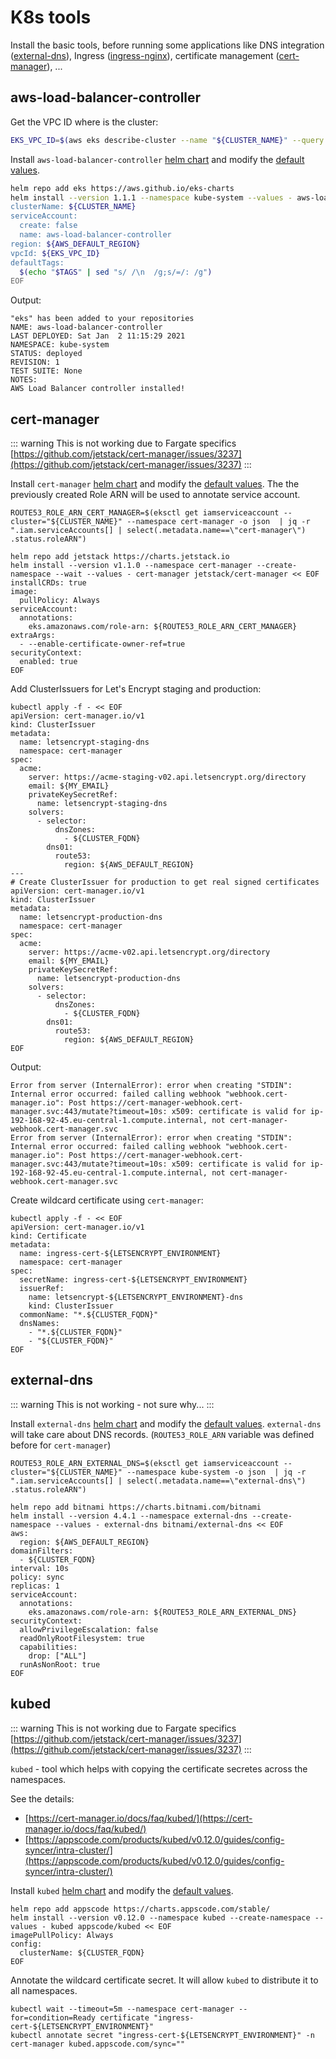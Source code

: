 # K8s tools

Install the basic tools, before running some applications like DNS integration
([external-dns](https://github.com/kubernetes-sigs/external-dns)), Ingress ([ingress-nginx](https://kubernetes.github.io/ingress-nginx/)),
certificate management ([cert-manager](https://cert-manager.io/)), ...

## aws-load-balancer-controller

Get the VPC ID where is the cluster:

```bash
EKS_VPC_ID=$(aws eks describe-cluster --name "${CLUSTER_NAME}" --query "cluster.resourcesVpcConfig.vpcId" --output text)
```

Install `aws-load-balancer-controller`
[helm chart](https://artifacthub.io/packages/helm/aws/aws-load-balancer-controller)
and modify the
[default values](https://github.com/aws/eks-charts/blob/master/stable/aws-load-balancer-controller/values.yaml).

```bash
helm repo add eks https://aws.github.io/eks-charts
helm install --version 1.1.1 --namespace kube-system --values - aws-load-balancer-controller eks/aws-load-balancer-controller << EOF
clusterName: ${CLUSTER_NAME}
serviceAccount:
  create: false
  name: aws-load-balancer-controller
region: ${AWS_DEFAULT_REGION}
vpcId: ${EKS_VPC_ID}
defaultTags:
  $(echo "$TAGS" | sed "s/ /\n  /g;s/=/: /g")
EOF
```

Output:

```text
"eks" has been added to your repositories
NAME: aws-load-balancer-controller
LAST DEPLOYED: Sat Jan  2 11:15:29 2021
NAMESPACE: kube-system
STATUS: deployed
REVISION: 1
TEST SUITE: None
NOTES:
AWS Load Balancer controller installed!
```

## cert-manager

::: warning
This is not working due to Fargate specifics [https://github.com/jetstack/cert-manager/issues/3237](https://github.com/jetstack/cert-manager/issues/3237)
:::

Install `cert-manager`
[helm chart](https://artifacthub.io/packages/helm/jetstack/cert-manager)
and modify the
[default values](https://github.com/jetstack/cert-manager/blob/master/deploy/charts/cert-manager/values.yaml).
The the previously created Role ARN will be used to annotate service account.

```shell
ROUTE53_ROLE_ARN_CERT_MANAGER=$(eksctl get iamserviceaccount --cluster="${CLUSTER_NAME}" --namespace cert-manager -o json  | jq -r ".iam.serviceAccounts[] | select(.metadata.name==\"cert-manager\") .status.roleARN")

helm repo add jetstack https://charts.jetstack.io
helm install --version v1.1.0 --namespace cert-manager --create-namespace --wait --values - cert-manager jetstack/cert-manager << EOF
installCRDs: true
image:
  pullPolicy: Always
serviceAccount:
  annotations:
    eks.amazonaws.com/role-arn: ${ROUTE53_ROLE_ARN_CERT_MANAGER}
extraArgs:
  - --enable-certificate-owner-ref=true
securityContext:
  enabled: true
EOF
```

Add ClusterIssuers for Let's Encrypt staging and production:

```shell
kubectl apply -f - << EOF
apiVersion: cert-manager.io/v1
kind: ClusterIssuer
metadata:
  name: letsencrypt-staging-dns
  namespace: cert-manager
spec:
  acme:
    server: https://acme-staging-v02.api.letsencrypt.org/directory
    email: ${MY_EMAIL}
    privateKeySecretRef:
      name: letsencrypt-staging-dns
    solvers:
      - selector:
          dnsZones:
            - ${CLUSTER_FQDN}
        dns01:
          route53:
            region: ${AWS_DEFAULT_REGION}
---
# Create ClusterIssuer for production to get real signed certificates
apiVersion: cert-manager.io/v1
kind: ClusterIssuer
metadata:
  name: letsencrypt-production-dns
  namespace: cert-manager
spec:
  acme:
    server: https://acme-v02.api.letsencrypt.org/directory
    email: ${MY_EMAIL}
    privateKeySecretRef:
      name: letsencrypt-production-dns
    solvers:
      - selector:
          dnsZones:
            - ${CLUSTER_FQDN}
        dns01:
          route53:
            region: ${AWS_DEFAULT_REGION}
EOF
```

Output:

```text
Error from server (InternalError): error when creating "STDIN": Internal error occurred: failed calling webhook "webhook.cert-manager.io": Post https://cert-manager-webhook.cert-manager.svc:443/mutate?timeout=10s: x509: certificate is valid for ip-192-168-92-45.eu-central-1.compute.internal, not cert-manager-webhook.cert-manager.svc
Error from server (InternalError): error when creating "STDIN": Internal error occurred: failed calling webhook "webhook.cert-manager.io": Post https://cert-manager-webhook.cert-manager.svc:443/mutate?timeout=10s: x509: certificate is valid for ip-192-168-92-45.eu-central-1.compute.internal, not cert-manager-webhook.cert-manager.svc
```

Create wildcard certificate using `cert-manager`:

```shell
kubectl apply -f - << EOF
apiVersion: cert-manager.io/v1
kind: Certificate
metadata:
  name: ingress-cert-${LETSENCRYPT_ENVIRONMENT}
  namespace: cert-manager
spec:
  secretName: ingress-cert-${LETSENCRYPT_ENVIRONMENT}
  issuerRef:
    name: letsencrypt-${LETSENCRYPT_ENVIRONMENT}-dns
    kind: ClusterIssuer
  commonName: "*.${CLUSTER_FQDN}"
  dnsNames:
    - "*.${CLUSTER_FQDN}"
    - "${CLUSTER_FQDN}"
EOF
```

## external-dns

::: warning
This is not working - not sure why...
:::

Install `external-dns`
[helm chart](https://artifacthub.io/packages/helm/bitnami/external-dns)
and modify the
[default values](https://github.com/bitnami/charts/blob/master/bitnami/external-dns/values.yaml).
`external-dns` will take care about DNS records.
(`ROUTE53_ROLE_ARN` variable was defined before for `cert-manager`)

```shell
ROUTE53_ROLE_ARN_EXTERNAL_DNS=$(eksctl get iamserviceaccount --cluster="${CLUSTER_NAME}" --namespace kube-system -o json  | jq -r ".iam.serviceAccounts[] | select(.metadata.name==\"external-dns\") .status.roleARN")
```

```shell
helm repo add bitnami https://charts.bitnami.com/bitnami
helm install --version 4.4.1 --namespace external-dns --create-namespace --values - external-dns bitnami/external-dns << EOF
aws:
  region: ${AWS_DEFAULT_REGION}
domainFilters:
  - ${CLUSTER_FQDN}
interval: 10s
policy: sync
replicas: 1
serviceAccount:
  annotations:
    eks.amazonaws.com/role-arn: ${ROUTE53_ROLE_ARN_EXTERNAL_DNS}
securityContext:
  allowPrivilegeEscalation: false
  readOnlyRootFilesystem: true
  capabilities:
    drop: ["ALL"]
  runAsNonRoot: true
EOF
```

## kubed

::: warning
This is not working due to Fargate specifics [https://github.com/jetstack/cert-manager/issues/3237](https://github.com/jetstack/cert-manager/issues/3237)
:::

`kubed` - tool which helps with copying the certificate secretes across the
namespaces.

See the details:

* [https://cert-manager.io/docs/faq/kubed/](https://cert-manager.io/docs/faq/kubed/)
* [https://appscode.com/products/kubed/v0.12.0/guides/config-syncer/intra-cluster/](https://appscode.com/products/kubed/v0.12.0/guides/config-syncer/intra-cluster/)

Install `kubed`
[helm chart](https://artifacthub.io/packages/helm/appscode/kubed)
and modify the
[default values](https://github.com/kubeops/config-syncer/blob/2310687a9ee63ba22ef272cbaaef8f7f89314183/charts/kubed/values.yaml).

```shell
helm repo add appscode https://charts.appscode.com/stable/
helm install --version v0.12.0 --namespace kubed --create-namespace --values - kubed appscode/kubed << EOF
imagePullPolicy: Always
config:
  clusterName: ${CLUSTER_FQDN}
EOF
```

Annotate the wildcard certificate secret. It will allow `kubed` to distribute
it to all namespaces.

```shell
kubectl wait --timeout=5m --namespace cert-manager --for=condition=Ready certificate "ingress-cert-${LETSENCRYPT_ENVIRONMENT}"
kubectl annotate secret "ingress-cert-${LETSENCRYPT_ENVIRONMENT}" -n cert-manager kubed.appscode.com/sync=""
```
